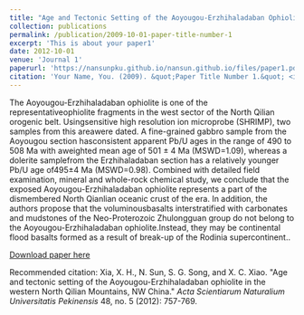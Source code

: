 ```yaml
---
title: "Age and Tectonic Setting of the Aoyougou-Erzhihaladaban Ophiolite in the Western North Qilian Mountains, NW China"
collection: publications
permalink: /publication/2009-10-01-paper-title-number-1
excerpt: 'This is about your paper1'
date: 2012-10-01
venue: 'Journal 1'
paperurl: 'https://nansunpku.github.io/nansun.github.io/files/paper1.pdf'
citation: 'Your Name, You. (2009). &quot;Paper Title Number 1.&quot; <i>Journal 1</i>. 1(1).'
---
```

The Aoyougou-Erzhihaladaban ophiolite is one of the representativeophiolite fragments in the west sector of the North Qilian orogenic belt. Usingsensitive high resolution ion microprobe (SHRIMP), two samples from this areawere dated. A fine-grained gabbro sample from the Aoyougou section hasconsistent apparent
Pb/U ages in the range of 490 to 508 Ma with aweighted mean age of 501 ± 4 Ma (MSWD=1.09), whereas a dolerite samplefrom the Erzhihaladaban section has a relatively younger
Pb/U age of495±4 Ma (MSWD=0.98). Combined with detailed field examination, mineral and whole-rock chemical study, we conclude that the exposed Aoyougou-Erzhihaladaban ophiolite represents a part of the dismembered North Qianlian oceanic crust of the era. In addition, the authors propose that the voluminousbasalts interstratified with carbonates and mudstones of the Neo-Proterozoic Zhulongguan group do not belong to the Aoyougou-Erzhihaladaban ophiolite.Instead, they may be continental flood basalts formed as a result of break-up of the Rodinia supercontinent..

[Download paper here](https://nansunpku.github.io/nansun.github.io/files/paper1.pdf)

Recommended citation: Xia, X. H., N. Sun, S. G. Song, and X. C. Xiao. "Age and tectonic setting of the Aoyougou-Erzhihaladaban ophiolite in the western North Qilian Mountains, NW China." <i>Acta Scientiarum Naturalium Universitatis Pekinensis</i> 48, no. 5 (2012): 757-769.